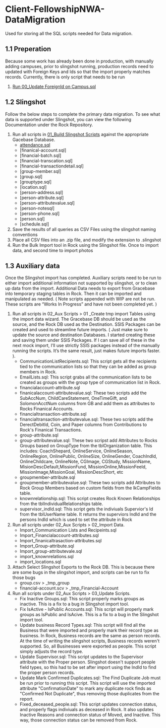 # Client-FellowshipNWA-DataMigration
Used for storing all the SQL scripts needed for Data migration.

## 1.1 Preperation
Because some work has already been done in production, with manually adding campuses, prior to slingshot running, production records need to updated with Foreign Keys and Ids so that the import properly matches records.  Currently, there is only script that needs to be run

1. [Run 00_Update ForeignId on Campus.sql](/00_Update%20ForeignId%20on%20Campus.sql)

## 1.2 Slingshot
Follow the below steps to complete the primary data migration.  To see what data is supported under Slingshot, you can view the following Documentation under the Rock Repository.

1. Run all scripts in [01_Build Slingshot Scripts](/01_Build%20Slingshot%20Scripts/) against the appropriate Gacebase Database.
   - [attendance.sql](/01_Build%20Slingshot%20Scripts/attendance.sql)
   - [finanical-account.sql]
   - [financial-batch.sql]
   - [financial-transcation.sql]
   - [financial-transactiondetail.sql]
   - [group-member.sql]
   - [group.sql]
   - [grouptype.sql]
   - [location.sql]
   - [person-address.sql]
   - [person-attribute.sql]
   - [person-attributevalue.sql]
   - [person-notesql]
   - [person-phone.sql]
   - [person.sql]
   - [schedule.sql]
2. Save the results of all queries as CSV Files using the slingshot naming conventions
3. Place all CSV files into an .zip file, and modify the extension to .slingshot
4. Run the Bulk Import tool in Rock using the Slingshot file.  Once to import data, and second time to import photos

## 1.3 Auxiliary data
Once the Slingshot import has completed.  Auxiliary scripts need to be run to either import additional information not supported by slingshot, or to clean up data from the import.  Additional Data needs to export from Gracebase into temporary staging tables in Rock.  Then it can be imported and manipulated as needed.
( Note scripts appended with WIP are not be run.  These scripts are “Works In Progress” and have not been completed yet. )

1. Run all scripts in 02_Aux Scripts > 01 _Create tmp import Tables using the import data wizard.  The Gracebase DB should be used as the source, and the Rock DB used as the Destination.  SSIS Packages can be created and used to streamline future imports.  ( Just make sure to update the source and destination Databases.  I started creating these and saving them under SSIS Packages.  If I can save all of these in the next mock import, I’ll use strictly SSIS packages instead of the manually running the scripts.  It’s the same result, just makes future imports faster. ).
   - CommunicationListRecipients.sql:  This script gets all the recipients tied to the communication lists so that they can be added as group members in Rock.
   - EmailLists.sql:  This script grabs all the communication lists to be created as groups with the group type of communication list in Rock.
   - financialaccount-attribute.sql
   - finanicalaccount-attributevalue.sql:  These two scripts add the SubAccNum, ChildCareStatement, OneTimeGift, and SolomonAcctNum columns from GB and add them as attributes to Rocks Finanical Accounts.
   - financialtransaction-attribute.sql
   - financialtransaction-attributevalue.sql:  These two scripts add the DerectDebitId, Coin, and Paper columns from Contributions to Rock's Finanical Transactions.
   - group-attribute.sql
   - group-attributevalue.sql:  These two scripst add Attributes to Rocks Groups based on GroupType from the tblOrganization table.  This includes: CoachShepard, OnlineService, OnlineSeason, OnlineRegion, OnlinePublic, OnlineSize, OnlineGender, CoachIndId, OnlineChildcare, OnlineNote, CGImage, CGStudy, MissionName, MisionDescDefault,MissionFund, MissionOnline,MissionFeeId, MissionImage,MissionGoal, MissionDescShort, etc
   - groupmember-attribute.sql
   - groupmember-attributevalue.sql:  These two scripts add Attributes to Rock Group Members based on custom fields from the lkCampFields table.
   - knownrelationship.sql:  This script creates Rock Known Relationships from the tblIndividualRelationships table.
   - supervisor_indId.sql:  This script gets the indiviuals Supervior's Id from the tblUserName table.  It returns the superviors IndId and the persons IndId which is used to set the attribute in Rock
2. Run all scripts under 02_Aux Scripts > 02_Import Data.
   - Import_Communication Lists and Recipeints.sql
   - Import_Financialaccount-attributes.sql
   - Import_finanicaltrasaction-attributes.sql
   - Import_Group-attribute.sql
   - Import_group-attributevale.sql
   - import_knownrelations.sql
   - import_locations.sql
3. Attach Select Slingshot Exports to the Rock DB.  This is because there are some bugs in the slingshot import, and scripts can be run to fix those bugs
   - group.csv > _tmp_group
   - financial-account.scv > _tmp_Financial-Account
4. Run all scripts under 02_Aux Scripts > 03_Update Scripts.
   - Fix Inactive Groups.sql:  This script properly marks groups as inactive.  This is a fix to a bug in Slingshot import tool.
   - Fix IsActive - IsPublic Accounts.sql:  This script will properly mark groups as IsPublic and IsAcive.  This is a fix to a bug in the Slingshot import tool.
   - Update business Record Types.sql:  This script will find all the Business that were imported and properly mark their record type as business.  In Rock, Business records are the same as person records.  At the time of writing the slingshot scripts, Business records weren't supported.  So, all Businesses were exported as people.  This script simply adjusts the record type.
   - Update Supervisor.sql:  This script updates to the Supervisor attribute with the Proper person.  Slingshot doesn't support people field types, so this had to be set after import using the IndId to find the proper person records.
   - Update Mark Confirmed Duplicates.sql:  The Find Duplicate Job must be run prior to running this script.  This script will use the imported attribute "ConfirmationDate" to mark any duplicate rock finds as "Confirmed Not Duplicate", thus removing those duplicates from the report.
   - Fixed_deceased_people.sql: This script updates connection status, and properly flags indiviuals as deceased in Rock.  It also updates Inactive Reasons and connection status of Moved, and Inactive.  This way, those connection status can be removed from Rock.
